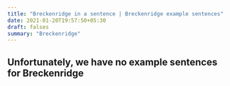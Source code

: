 ```yaml
---
title: "Breckenridge in a sentence | Breckenridge example sentences"
date: 2021-01-20T19:57:50+05:30
draft: falses
summary: "Breckenridge"
---
```

## Unfortunately, we have no example sentences for Breckenridge                 
